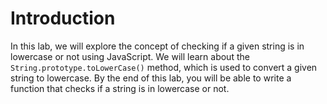 # Introduction

In this lab, we will explore the concept of checking if a given string is in lowercase or not using JavaScript. We will learn about the `String.prototype.toLowerCase()` method, which is used to convert a given string to lowercase. By the end of this lab, you will be able to write a function that checks if a string is in lowercase or not.
